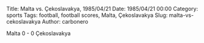 Title: Malta vs. Çekoslavakya, 1985/04/21
Date: 1985/04/21 00:00
Category: sports
Tags: football, football scores, Malta, Çekoslavakya
Slug: malta-vs-cekoslavakya
Author: carbonero


Malta 0 - 0 Çekoslavakya
